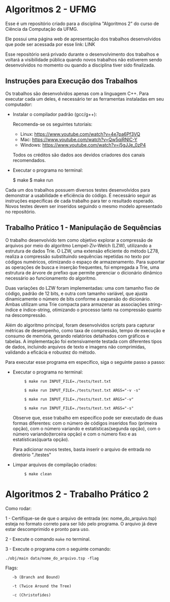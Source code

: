 # Algoritmos 2 - UFMG

Esse é um repositório criado para a disciplina "Algoritmos 2" do curso de Ciência da Computação da UFMG.

Ele possui uma página web de apresentação dos trabalhos desenvolvidos que pode ser acessada por esse link: LINK

Esse repositório será privado durante o desenvolvimento dos trabalhos e voltará a visibilidade pública quando 
novos trabalhos não estiverem sendo desenvolvidos no momento ou quando a disciplina tiver sido finalizada.

## Instruções para Execução dos Trabalhos

Os trabalhos são desenvolvidos apenas com a linguagem C++. Para executar cada um deles, é necessário ter as ferramentas instaladas em seu computador:

 - Instalar o compilador padrão (gcc/g++):
    
     Recomenda-se os seguintes tutoriais:
    
     - Linux: https://www.youtube.com/watch?v=4e7pa6Pf3VQ
     - Mac: https://www.youtube.com/watch?v=Qw5qjRNlC-Y
     - Windows: https://www.youtube.com/watch?v=j5gJJe_0zP4

     Todos os créditos são dados aos devidos criadores dos canais recomendados.

 - Executar o programa no terminal:

     $ make
     $ make run
    
Cada um dos trabalhos possuem diversos testes desenvolvidos para demonstrar a usabilidade e eficiência do código. É necessário seguir as instruções específicas de cada trabalho para ter o resultado esperado. Novos testes devem ser inseridos seguindo o mesmo modelo apresentado no repositório.

## Trabalho Prático 1 - Manipulação de Sequências

O trabalho desenvolvido tem como objetivo explorar a compressão de arquivos por meio do algoritmo Lempel-Ziv-Welch (LZW), utilizando a estrutura de dados Trie. O LZW, uma extensão eficiente do método LZ78, realiza a compressão substituindo sequências repetidas no texto por códigos numéricos, otimizando o espaço de armazenamento. Para suportar as operações de busca e inserção frequentes, foi empregada a Trie, uma estrutura de árvore de prefixo que permite gerenciar o dicionário dinâmico necessário ao funcionamento do algoritmo.

Duas variações do LZW foram implementadas: uma com tamanho fixo de código, padrão de 12 bits, e outra com tamanho variável, que ajusta dinamicamente o número de bits conforme a expansão do dicionário. Ambas utilizam uma Trie compacta para armazenar as associações string-índice e índice-string, otimizando o processo tanto na compressão quanto na descompressão.

Além do algoritmo principal, foram desenvolvidos scripts para capturar métricas de desempenho, como taxa de compressão, tempo de execução e consumo de memória, gerando relatórios detalhados com gráficos e tabelas. A implementação foi extensivamente testada com diferentes tipos de dados, incluindo arquivos de texto e imagens não comprimidas, validando a eficácia e robustez do método.

Para executar esse programa em específico, siga o seguinte passo a passo:

 - Executar o programa no terminal:

            $ make run INPUT_FILE=./tests/test.txt
            
            $ make run INPUT_FILE=./tests/test.txt ARGS="-v -s"

            $ make run INPUT_FILE=./tests/test.txt ARGS="-v"

            $ make run INPUT_FILE=./tests/test.txt ARGS="-s"

    Observe que, esse trabalho em específico pode ser executado de duas formas diferentes: com o número de códigos inseridos fixo (primeira opção), com o número variando e estatísticas(segunda opção), com o número variando(terceira opção) e com o número fixo e as estatísticas(quarta opção). 

    Para adicionar novos testes, basta inserir o arquivo de entrada no diretório "./testes"

 - Limpar arquivos de compilação criados:

            $ make clean

# Algoritmos 2 - Trabalho Prático 2

Como rodar:

1 - Certifique-se de que o arquivo de entrada (ex: nome_do_arquivo.tsp) esteja no formato correto para ser lido pelo programa. O arquivo já deve estar descomprimido e pronto para uso.

2 - Execute o comando `make` no terminal.

3 - Execute o programa com o seguinte comando:

`./obj/main data/nome_do_arquivo.tsp -flag`



Flags: 
       
       -b (Branch and Bound)
       
       -t (Twice Around the Tree)
       
       -c (Christofides)
